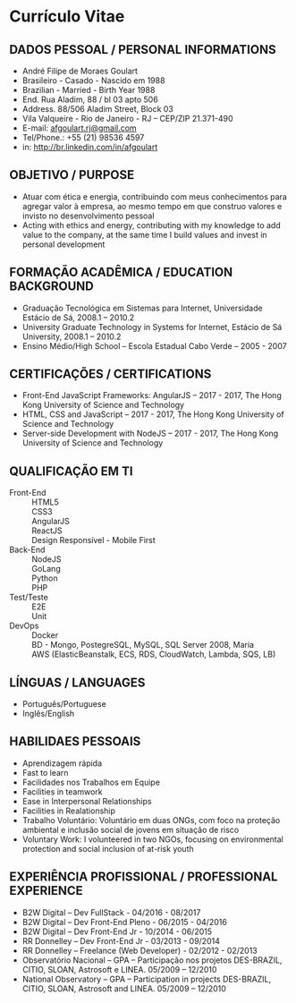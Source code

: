# Currículo Vitae

## DADOS PESSOAL / PERSONAL INFORMATIONS

*   André Filipe de Moraes Goulart
*   Brasileiro - Casado - Nascido em 1988
*   Brazilian - Married - Birth Year 1988
*   End. Rua Aladim, 88 / bl 03 apto 506
*   Address. 88/506 Aladim Street, Block 03
*   Vila Valqueire - Rio de Janeiro - RJ – CEP/ZIP 21.371-490
*   E-mail: afgoulart.rj@gmail.com
*   Tel/Phone.: +55 (21) 98536 4597
*   in: http://br.linkedin.com/in/afgoulart

## OBJETIVO / PURPOSE

*   Atuar com ética e energia, contribuindo com meus conhecimentos para agregar valor à empresa, ao mesmo tempo em que construo valores e invisto no desenvolvimento pessoal
*   Acting with ethics and energy, contributing with my knowledge to add value to the company, at the same time I build values and invest in personal development

## FORMAÇÃO ACADÊMICA / EDUCATION BACKGROUND

*   Graduação Tecnológica em Sistemas para Internet, Universidade Estácio de Sá, 2008.1 – 2010.2
*   University Graduate Technology in Systems for Internet, Estácio de Sá University, 2008.1 – 2010.2
*   Ensino Médio/High School – Escola Estadual Cabo Verde – 2005 - 2007

## CERTIFICAÇÕES / CERTIFICATIONS

*   Front-End JavaScript Frameworks: AngularJS – 2017 - 2017, The Hong Kong University of Science and Technology
*   HTML, CSS and JavaScript – 2017 - 2017, The Hong Kong University of Science and Technology
*   Server-side Development with NodeJS – 2017 - 2017, The Hong Kong University of Science and Technology

## QUALIFICAÇÃO EM TI

<dl>

<dt>Front-End</dt>

<dd>HTML5</dd>

<dd>CSS3</dd>

<dd>AngularJS</dd>

<dd>ReactJS</dd>

<dd>Design Responsível - Mobile First</dd>

<dt>Back-End</dt>

<dd>NodeJS</dd>

<dd>GoLang</dd>

<dd>Python</dd>

<dd>PHP</dd>

<dt>Test/Teste</dt>

<dd>E2E</dd>

<dd>Unit</dd>

<dt>DevOps</dt>

<dd>Docker</dd>

<dd>BD - Mongo, PostegreSQL, MySQL, SQL Server 2008, Maria</dd>

<dd>AWS (ElasticBeanstalk, ECS, RDS, CloudWatch, Lambda, SQS, LB)</dd>

</dl>

## LÍNGUAS / LANGUAGES

*   Português/Portuguese
*   Inglês/English

## HABILIDAES PESSOAIS

*   Aprendizagem rápida
*   Fast to learn
*   Facilidades nos Trabalhos em Equipe
*   Facilities in teamwork
*   Ease in Interpersonal Relationships
*   Facilities in Realationship
*   Trabalho Voluntário: Voluntário em duas ONGs, com foco na proteção ambiental e inclusão social de jovens em situação de risco
*   Voluntary Work: I volunteered in two NGOs, focusing on environmental protection and social inclusion of at-risk youth

## EXPERIÊNCIA PROFISSIONAL / PROFESSIONAL EXPERIENCE

*   B2W Digital – Dev FullStack - 04/2016 - 08/2017
*   B2W Digital – Dev Front-End Pleno - 06/2015 - 04/2016
*   B2W Digital – Dev Front-End Jr - 10/2014 - 06/2015
*   RR Donnelley – Dev Front-End Jr - 03/2013 - 09/2014
*   RR Donnelley – Freelance (Web Developer) - 02/2012 - 02/2013
*   Observatório Nacional – GPA – Participação nos projetos DES-BRAZIL, CITIO, SLOAN, Astrosoft e LINEA. 05/2009 – 12/2010
*   National Observatory – GPA – Participation in projects DES-BRAZIL, CITIO, SLOAN, Astrosoft and LINEA. 05/2009 – 12/2010
